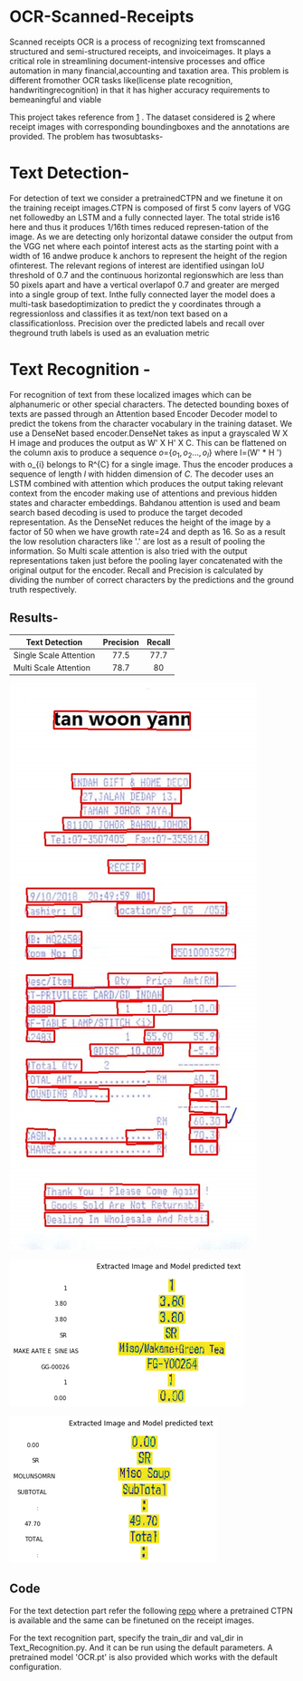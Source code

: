 # OCR-Scanned-Receipts

Scanned receipts OCR is a process of recognizing text fromscanned structured and semi-structured receipts, and invoiceimages.   It  plays  a  critical  role  in  streamlining  document-intensive processes and office automation in many financial,accounting and taxation area.  This problem is different fromother OCR tasks like(license plate recognition,  handwritingrecognition) in that it has higher accuracy requirements to bemeaningful and viable

This project takes reference from [1](https://arxiv.org/ftp/arxiv/papers/1905/1905.12817.pdf) . The dataset considered is [2](https://rrc.cvc.uab.es/?ch=13&com=downloads) where receipt images with corresponding boundingboxes and the annotations are provided. The problem has twosubtasks- 
# Text Detection- 

For detection of text we consider a pretrainedCTPN and we finetune it on the training receipt images.CTPN is composed of first 5 conv layers of VGG net followedby an LSTM and a fully connected layer.  The total stride is16 here and thus it produces 1/16th times reduced represen-tation of the image. As we are detecting only horizontal datawe consider the output from the VGG net where each pointof interest acts as the starting point with a width of 16 andwe produce k anchors to represent the height of the region ofinterest.  The relevant regions of interest are identified usingan IoU threshold of 0.7 and the continuous horizontal regionswhich are less than 50 pixels apart and have a vertical overlapof 0.7 and greater are merged into a single group of text.  Inthe fully connected layer the model does a multi-task basedoptimization to predict the y coordinates through a regressionloss and classifies it as text/non text based on a classificationloss.  Precision over the predicted labels and recall over theground truth labels is used as an evaluation metric

# Text Recognition - 
For recognition of text from these localized images which can be alphanumeric or other special characters.
The detected bounding boxes of texts are passed through an Attention based Encoder Decoder model to predict the tokens from the character vocabulary in the training dataset. We use a DenseNet based encoder.DenseNet takes as input a grayscaled  W X H image and produces the output as  W' X H' X C. This can be flattened on the column axis to produce a sequence  $o$=$\{o_{1},o_{2} ... ,o_{l}\}$ where l=(W' * H ') with o_{i}  belongs to R^{C} for a single image. Thus the encoder produces a sequence of length $l$ with hidden dimension of $C$. The decoder uses an LSTM combined with attention which produces the output taking relevant context from the encoder making use of attentions and previous hidden states and character embeddings. Bahdanou attention is used and beam search based decoding is used to produce the target decoded representation. 
As the DenseNet reduces the height of the image by a factor of 50 when we have growth rate=24 and depth as 16. So as a result the low resolution characters like '.' are lost as a result of pooling the information. So Multi scale attention is also tried with the output representations taken just before the pooling layer concatenated with the original output for the encoder. Recall and Precision is calculated by dividing the number of correct characters by the predictions and the ground truth respectively.

## Results-
| Text Detection | Precision | Recall | 
| ------------- |:-------------:|:------------:| 
| Single Scale Attention| 77.5 | 77.7 |
| Multi Scale Attention | 78.7 | 80 |

![Images.](https://github.com/tejasvi96/OCR-Scanned-Receipts/blob/main/images/outs1.jpg?raw=True)

![Images.](https://github.com/tejasvi96/OCR-Scanned-Receipts/blob/main/images/outs2.png?raw=True)

![Images.](https://github.com/tejasvi96/OCR-Scanned-Receipts/blob/main/images/outs4.png?raw=True)

## Code
For the text detection part refer the following [repo](https://github.com/CrazySummerday/ctpn.pytorch) where a pretrained CTPN is available and the same can be finetuned on the receipt images.

For the text recognition part, specify the train_dir and val_dir in Text_Recognition.py. And it can be run using the default parameters.
A pretrained model 'OCR.pt' is also provided which works with the default configuration.



